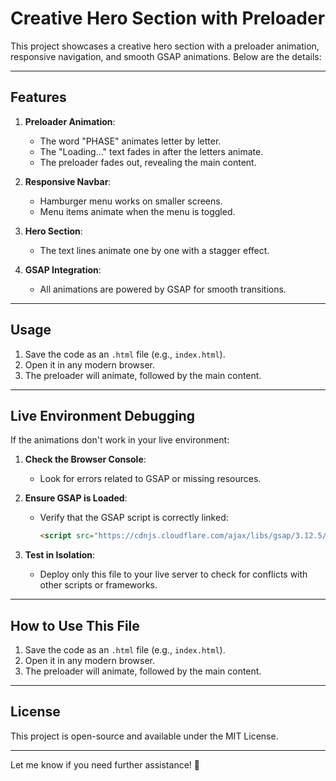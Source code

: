 
# Creative Hero Section with Preloader

This project showcases a creative hero section with a preloader animation, responsive navigation, and smooth GSAP animations. Below are the details:

---

## **Features**

1. **Preloader Animation**:
   - The word "PHASE" animates letter by letter.
   - The "Loading..." text fades in after the letters animate.
   - The preloader fades out, revealing the main content.

2. **Responsive Navbar**:
   - Hamburger menu works on smaller screens.
   - Menu items animate when the menu is toggled.

3. **Hero Section**:
   - The text lines animate one by one with a stagger effect.

4. **GSAP Integration**:
   - All animations are powered by GSAP for smooth transitions.

---

## **Usage**

1. Save the code as an `.html` file (e.g., `index.html`).
2. Open it in any modern browser.
3. The preloader will animate, followed by the main content.

---

## **Live Environment Debugging**

If the animations don't work in your live environment:

1. **Check the Browser Console**:
   - Look for errors related to GSAP or missing resources.

2. **Ensure GSAP is Loaded**:
   - Verify that the GSAP script is correctly linked:
     ```html
     <script src="https://cdnjs.cloudflare.com/ajax/libs/gsap/3.12.5/gsap.min.js"></script>
     ```

3. **Test in Isolation**:
   - Deploy only this file to your live server to check for conflicts with other scripts or frameworks.

---

## **How to Use This File**

1. Save the code as an `.html` file (e.g., `index.html`).
2. Open it in any modern browser.
3. The preloader will animate, followed by the main content.

---

## **License**

This project is open-source and available under the MIT License.

---

Let me know if you need further assistance! 🚀
